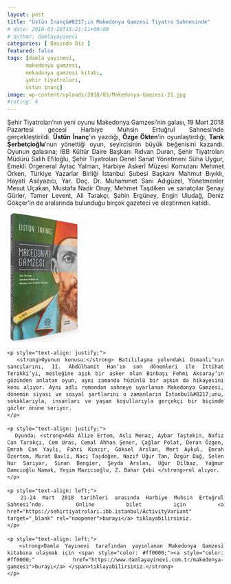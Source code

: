 ```yaml
---
layout: post
title: "Üstün İnanç&#8217;ın Makedonya Gamzesi Tiyatro Sahnesinde"
# date: 2018-03-20T15:21:11+00:00
# author: damlayayinevi
categories: [ Basında Biz ]
featured: false
tags: [damla yayınevi,
      makedonya gamzesi,
      mekadonya gamzesi kitabı,
      şehir tiyatroları,
      üstün inanç]
image: wp-content/uploads/2018/03/Makedonya-Gamzesi-21.jpg
#rating: 4
---
```

<div style="text-align: justify;">
          Şehir Tiyatroları’nın yeni oyunu Makedonya Gamzesi’nin galası, 19 Mart 2018 Pazartesi gecesi Harbiye Muhsin Ertuğrul Sahnesi’nde gerçekleştirildi. <strong>Üstün İnanç</strong>’ın yazdığı, <strong>Özge Ökten</strong>’in oyunlaştırdığı, <strong>Tarık Şerbetçioğlu</strong>’nun yönettiği oyun, seyircisinin büyük beğenisini kazandı.
          Oyunun galasına; İBB Kültür Daire Başkanı Rıdvan Duran, Şehir Tiyatroları Müdürü Salih Efiloğlu, Şehir Tiyatroları Genel Sanat Yönetmeni Süha Uygur, Emekli Orgeneral Aytaç Yalman, Harbiye Askerî Müzesi Komutanı Mehmet Örken, Türkiye Yazarlar Birliği İstanbul Şubesi Başkanı Mahmut Bıyıklı, Hayati Asılyazıcı, Yar. Doç. Dr. Muhammet Sani Adıgüzel, Yönetmenler Mesut Uçakan, Mustafa Nadir Onay, Mehmet Taşdiken ve sanatçılar Şenay Gürler, Tamer Levent, Ali Tarakçı, Şahin Ergüney, Engin Uludağ, Deniz Gökçer’in de aralarında bulunduğu birçok gazeteci ve eleştirmen katıldı.
</div>

<div class="description" style="text-align: justify;">
  <div class="textarea">
  <center>
    <p style="text-align: justify;">
      <a href="https://www.damlayayinevi.com.tr/makedonya-gamzesi"><img class="size-medium wp-image-1927 alignleft" src="wp-content/uploads/2018/03/makedonya-gamzesi-kitabi-165x300.png" alt="" width="165" height="300" sizes="(max-width: 165px) 100vw, 165px" /></a>
    </p>
  </center>

    <p style="text-align: justify;">
      <strong>Oyunun konusu:</strong> Batılılaşma yolundaki Osmanlı’nın sancılarını, II. Abdülhamit Han’ın son dönemleri ile İttihat Terakki’yi, mesleğine aşık bir asker olan Binbaşı Fehmi Aksaray’ın gözünden anlatan oyun, aynı zamanda hüzünlü bir aşkın da hikayesini konu alıyor. Aynı adlı romandan sahneye uyarlanan Makedonya Gamzesi, dönemin siyasi ve sosyal şartlarını o zamanların İstanbul&#8217;unu, sokaklarıyla, insanları ve yaşam koşullarıyla gerçekçi bir biçimde gözler önüne seriyor.
    </p>
    
    <p style="text-align: justify;">
      Oyunda; <strong>Ada Alize Ertem, Aslı Menaz, Aybar Taştekin, Nafiz Can Tarakçı, Cem Uras, Cemal Ahhan Şener, Çağlar Polat, Deran Özgen, Emrah Can Yaylı, Fahri Kıncır, Göksel Arslan, Mert Aykul, Emrah Özertem, Murat Bavli, Naci Taşdöğen, Nazif Uğur Tan, Özgür Dağ, Selen Nur Sarıyar, Sinan Bengier, Şeyda Arslan, Uğur Dilbaz, Yağmur Damcıoğlu Namak, Yeşim Mazıcıoğlu, Z. Bahar Çebi </strong>rol alıyor.
    </p>
    
    <p style="text-align: left;">
      21-24 Mart 2018 tarihleri arasında Harbiye Muhsin Ertuğrul Sahnesi’nde. Online bilet için <a href="https://sehirtiyatrolari.ibb.istanbul/ActivityVariant" target="_blank" rel="noopener">burayı</a> tıklayabilirsiniz.
    </p>
    
    <p style="text-align: left;">
      <strong>Damla Yayınevi tarafından yayınlanan Makedonya Gamzesi kitabına ulaşmak için <span style="color: #ff0000;"><a style="color: #ff0000;" href="https://www.damlayayinevi.com.tr/makedonya-gamzesi">burayı</a> </span>tıklayabilirsiniz.</strong>
    </p>
  </div>
</div>
